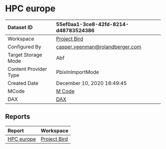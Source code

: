 



# HPC europe

|Dataset ID|55ef0aa1-3ce8-42fd-8214-d48783524386|
| :--- | :--- |
|Workspace|[Project Bird](../Workspaces/Project-Bird.md)|
|Configured By|casper.veenman@rolandberger.com|
|Target Storage Mode|Abf|
|Content Provider Type|PbixInImportMode|
|Created Date|December 10, 2020 16:49:45|
|MCode|[M Code](./HPC-europe/mcode.md)|
|DAX|[DAX](./HPC-europe/dax.md)|

## Reports

|Report|Workspace|
| :--- | :--- |
|[HPC europe](../Reports/HPC-europe.md)|[Project Bird](../Workspaces/Project-Bird.md)|
